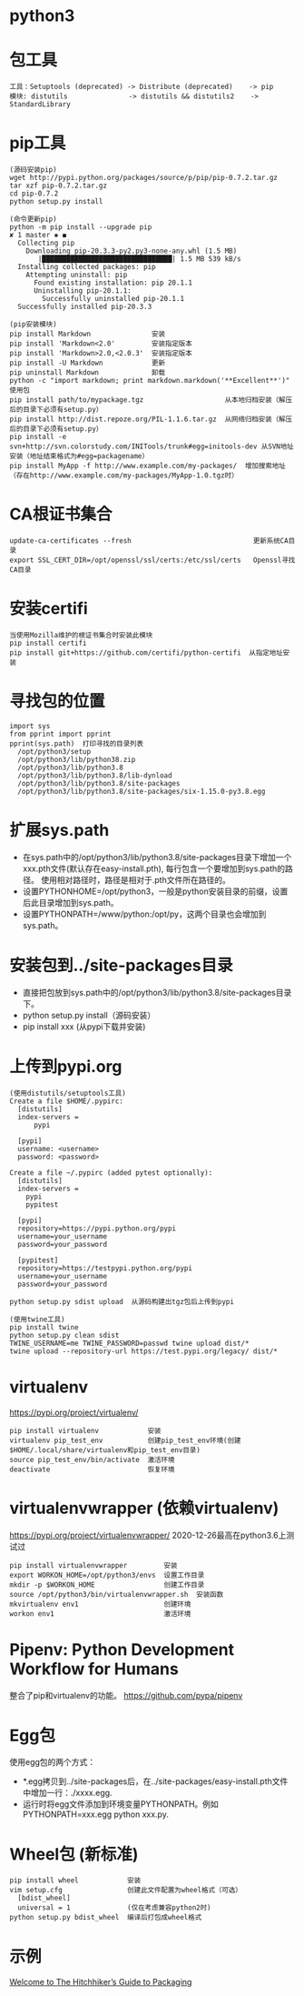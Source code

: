 # python3

# 包工具
```
工具：Setuptools (deprecated) -> Distribute (deprecated)    -> pip
模块: distutils               -> distutils && distutils2    -> StandardLibrary
```

# pip工具
```
(源码安装pip)
wget http://pypi.python.org/packages/source/p/pip/pip-0.7.2.tar.gz
tar xzf pip-0.7.2.tar.gz
cd pip-0.7.2
python setup.py install

(命令更新pip)
python -m pip install --upgrade pip                                                                                                                  ✘ 1 master ✱ ◼
  Collecting pip
    Downloading pip-20.3.3-py2.py3-none-any.whl (1.5 MB)
       |████████████████████████████████| 1.5 MB 539 kB/s 
  Installing collected packages: pip
    Attempting uninstall: pip
      Found existing installation: pip 20.1.1
      Uninstalling pip-20.1.1:
        Successfully uninstalled pip-20.1.1
  Successfully installed pip-20.3.3

(pip安装模块)
pip install Markdown               安装
pip install 'Markdown<2.0'         安装指定版本
pip install 'Markdown>2.0,<2.0.3'  安装指定版本
pip install -U Markdown            更新
pip uninstall Markdown             卸载
python -c "import markdown; print markdown.markdown('**Excellent**')"  使用包
pip install path/to/mypackage.tgz                    从本地归档安装（解压后的目录下必须有setup.py）
pip install http://dist.repoze.org/PIL-1.1.6.tar.gz  从网络归档安装（解压后的目录下必须有setup.py）
pip install -e svn+http://svn.colorstudy.com/INITools/trunk#egg=initools-dev 从SVN地址安装（地址结束格式为#egg=packagename）
pip install MyApp -f http://www.example.com/my-packages/  增加搜索地址（存在http://www.example.com/my-packages/MyApp-1.0.tgz时）
```

# CA根证书集合
```
update-ca-certificates --fresh                              更新系统CA目录
export SSL_CERT_DIR=/opt/openssl/ssl/certs:/etc/ssl/certs   Openssl寻找CA目录
```

# 安装certifi
```
当使用Mozilla维护的根证书集合时安装此模块
pip install certifi
pip install git+https://github.com/certifi/python-certifi  从指定地址安装
```

# 寻找包的位置
```
import sys
from pprint import pprint
pprint(sys.path)  打印寻找的目录列表
  /opt/python3/setup
  /opt/python3/lib/python38.zip
  /opt/python3/lib/python3.8
  /opt/python3/lib/python3.8/lib-dynload
  /opt/python3/lib/python3.8/site-packages
  /opt/python3/lib/python3.8/site-packages/six-1.15.0-py3.8.egg
```
# 扩展sys.path
 - 在sys.path中的/opt/python3/lib/python3.8/site-packages目录下增加一个xxx.pth文件(默认存在easy-install.pth), 每行包含一个要增加到sys.path的路径。
   使用相对路径时，路径是相对于.pth文件所在路径的。
 - 设置PYTHONHOME=/opt/python3，一般是python安装目录的前缀，设置后此目录增加到sys.path。
 - 设置PYTHONPATH=/www/python:/opt/py，这两个目录也会增加到sys.path。

# 安装包到../site-packages目录

 - 直接把包放到sys.path中的/opt/python3/lib/python3.8/site-packages目录下。
 - python setup.py install（源码安装）
 - pip install xxx (从pypi下载并安装)

# 上传到pypi.org
```
(使用distutils/setuptools工具)
Create a file $HOME/.pypirc:
  [distutils]
  index-servers =
      pypi

  [pypi]
  username: <username>
  password: <password>

Create a file ~/.pypirc (added pytest optionally):
  [distutils]
  index-servers =
    pypi
    pypitest

  [pypi]
  repository=https://pypi.python.org/pypi
  username=your_username
  password=your_password

  [pypitest]
  repository=https://testpypi.python.org/pypi
  username=your_username
  password=your_password

python setup.py sdist upload  从源码构建出tgz包后上传到pypi

(使用twine工具)
pip install twine
python setup.py clean sdist
TWINE_USERNAME=me TWINE_PASSWORD=passwd twine upload dist/*
twine upload --repository-url https://test.pypi.org/legacy/ dist/*
```

# virtualenv
https://pypi.org/project/virtualenv/

```
pip install virtualenv            安装
virtualenv pip_test_env           创建pip_test_env环境(创建$HOME/.local/share/virtualenv和pip_test_env目录)
source pip_test_env/bin/activate  激活环境
deactivate                        恢复环境
```
# virtualenvwrapper (依赖virtualenv)
https://pypi.org/project/virtualenvwrapper/
2020-12-26最高在python3.6上测试过
```
pip install virtualenvwrapper         安装
export WORKON_HOME=/opt/python3/envs  设置工作目录
mkdir -p $WORKON_HOME                 创建工作目录
source /opt/python3/bin/virtualenvwrapper.sh  安装函数
mkvirtualenv env1                     创建环境
workon env1                           激活环境
```
# Pipenv: Python Development Workflow for Humans
整合了pip和virtualenv的功能。
https://github.com/pypa/pipenv

# Egg包
使用egg包的两个方式：
 - *.egg拷贝到../site-packages后，在../site-packages/easy-install.pth文件中增加一行：./xxxx.egg.
 - 运行时将egg文件添加到环境变量PYTHONPATH。例如PYTHONPATH=xxx.egg python xxx.py.

# Wheel包 (新标准)
```
pip install wheel            安装
vim setup.cfg                创建此文件配置为wheel格式（可选）
  [bdist_wheel]
  universal = 1              (仅在考虑兼容python2时)
python setup.py bdist_wheel  编译后打包成wheel格式
```

# 示例
[Welcome to The Hitchhiker’s Guide to Packaging](https://the-hitchhikers-guide-to-packaging.readthedocs.io/en/latest/quickstart.html)

